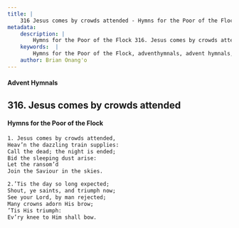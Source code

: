 ```yaml
---
title: |
    316 Jesus comes by crowds attended - Hymns for the Poor of the Flock
metadata:
    description: |
        Hymns for the Poor of the Flock 316. Jesus comes by crowds attended. Jesus comes by crowds attended, Heav’n the dazzling train supplies: Call the dead; the night is ended; Bid the sleeping dust arise: Let the ransom’d  Join the Saviour in the skies. 
    keywords:  |
        Hymns for the Poor of the Flock, adventhymnals, advent hymnals, Jesus comes by crowds attended, Jesus comes by crowds attended,, 
    author: Brian Onang'o
---
```


#### Advent Hymnals
## 316. Jesus comes by crowds attended
####  Hymns for the Poor of the Flock

```txt
1. Jesus comes by crowds attended,
Heav’n the dazzling train supplies:
Call the dead; the night is ended;
Bid the sleeping dust arise:
Let the ransom’d 
Join the Saviour in the skies.

2.’Tis the day so long expected;
Shout, ye saints, and triumph now;
See your Lord, by man rejected;
Many crowns adorn His brow;
’Tis His triumph:
Ev’ry knee to Him shall bow.
```